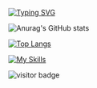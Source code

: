 [![Typing SVG](https://readme-typing-svg.herokuapp.com/?lines=Welcome+to+Guvanch's+github+page;I+am+mobile+developer)](https://git.io/typing-svg)


![Anurag's GitHub stats](https://github-readme-stats.vercel.app/api?username=northernteenwolf&theme=github_dark&show_icons=true)

[![Top Langs](https://github-readme-stats.vercel.app/api/top-langs/?username=northernteenwolf&langs_count=8)](https://github.com/anuraghazra/github-readme-stats)


[![My Skills](https://skillicons.dev/icons?i=androidstudio,java,kotlin,nodejs,react,cpp,firebase,gradle,xd,ai,figma&theme=light)](https://skillicons.dev)


![visitor badge](https://visitor-badge.glitch.me/badge?page_id=northernteenwolf)
